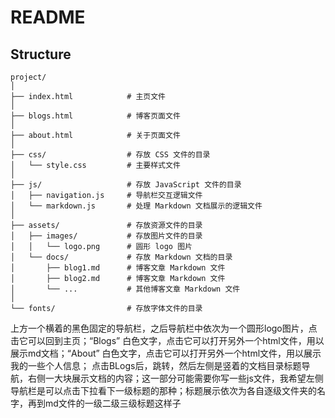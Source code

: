 # README

## Structure
```
project/
│
├── index.html            # 主页文件
│
├── blogs.html            # 博客页面文件
│
├── about.html            # 关于页面文件
│
├── css/                  # 存放 CSS 文件的目录
│   └── style.css         # 主要样式文件
│
├── js/                   # 存放 JavaScript 文件的目录
│   ├── navigation.js     # 导航栏交互逻辑文件
│   └── markdown.js       # 处理 Markdown 文档展示的逻辑文件
│
├── assets/               # 存放资源文件的目录
│   ├── images/           # 存放图片文件的目录
│   │   └── logo.png      # 圆形 logo 图片
│   └── docs/             # 存放 Markdown 文档的目录
│       ├── blog1.md      # 博客文章 Markdown 文件
│       ├── blog2.md      # 博客文章 Markdown 文件
│       └── ...           # 其他博客文章 Markdown 文件
│
└── fonts/                # 存放字体文件的目录

```

上方一个横着的黑色固定的导航栏，之后导航栏中依次为一个圆形logo图片，点击它可以回到主页；“Blogs” 白色文字，点击它可以打开另外一个html文件，用以展示md文档；“About” 白色文字，点击它可以打开另外一个html文件，用以展示我的一些个人信息；
点击BLogs后，跳转，然后左侧是竖着的文档目录标题导航，右侧一大块展示文档的内容；这一部分可能需要你写一些js文件，我希望左侧导航栏是可以点击下拉看下一级标题的那种；标题展示依次为各自逐级文件夹的名字，再到md文件的一级二级三级标题这样子